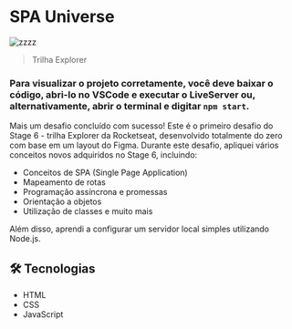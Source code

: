 # SPA Universe 
![zzzz](https://github.com/user-attachments/assets/dba96169-73d4-4eb0-8d8b-a05f75f03725)


> Trilha Explorer

### Para visualizar o projeto corretamente, você deve baixar o código, abri-lo no VSCode e executar o LiveServer ou, alternativamente, abrir o terminal e digitar `npm start`.

Mais um desafio concluído com sucesso! Este é o primeiro desafio do Stage 6 - trilha Explorer da Rocketseat, desenvolvido totalmente do zero com base em um layout do Figma. Durante este desafio, apliquei vários conceitos novos adquiridos no Stage 6, incluindo:

- Conceitos de SPA (Single Page Application)
- Mapeamento de rotas
- Programação assíncrona e promessas
- Orientação a objetos
- Utilização de classes e muito mais

Além disso, aprendi a configurar um servidor local simples utilizando Node.js.


## 🛠️ Tecnologias

- HTML
- CSS
- JavaScript


